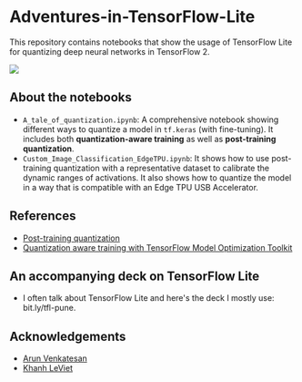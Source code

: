 # Adventures-in-TensorFlow-Lite
This repository contains notebooks that show the usage of TensorFlow Lite for quantizing deep neural networks in TensorFlow 2.

![](https://i.ibb.co/yRvmXY2/dEL9T1vg.png)

## About the notebooks
- `A_tale_of_quantization.ipynb`: A comprehensive notebook showing different ways to quantize a model in `tf.keras` (with fine-tuning). It includes both **quantization-aware training** as well as **post-training quantization**. 
- `Custom_Image_Classification_EdgeTPU.ipynb`: It shows how to use post-training quantization with a representative dataset to calibrate the dynamic ranges of activations. It also shows how to quantize the model in a way that is compatible with an Edge TPU USB Accelerator. 

## References
- [Post-training quantization](https://www.tensorflow.org/lite/performance/post_training_quantization)
- [Quantization aware training with TensorFlow Model Optimization Toolkit](https://blog.tensorflow.org/2020/04/quantization-aware-training-with-tensorflow-model-optimization-toolkit.html)

## An accompanying deck on TensorFlow Lite
- I often talk about TensorFlow Lite and here's the deck I mostly use: bit.ly/tfl-pune. 

## Acknowledgements
- [Arun Venkatesan](https://www.linkedin.com/in/sayak-paul/)
- [Khanh LeViet](https://www.linkedin.com/in/lvgk/)
